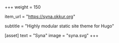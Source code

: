 +++
weight = 150

item_url = "https://syna.okkur.org"

subtitle = "Highly modular static site theme for Hugo"

[asset]
  text = "Syna"
  image = "syna.svg"
+++
